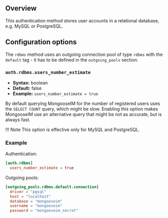 ## Overview

This authentication method stores user accounts in a relational database, e.g. MySQL or PostgreSQL.

## Configuration options

The `rdbms` method uses an outgoing connection pool of type `rdbms` with the `default` tag - it has to be defined in the `outgoing_pools` section.

### `auth.rdbms.users_number_estimate`
* **Syntax:** boolean
* **Default:** false
* **Example:** `users_number_estimate = true`

By default querying MongooseIM for the number of registered users uses the `SELECT COUNT` query, which might be slow.
Enabling this option makes MongooseIM use an alternative query that might be not as accurate, but is always fast.

!!! Note
    This option is effective only for MySQL and PostgreSQL.

### Example

Authentication:

```toml
[auth.rdbms]
  users_number_estimate = true
```

Outgoing pools:

```toml
[outgoing_pools.rdbms.default.connection]
  driver = "pgsql"
  host = "localhost"
  database = "mongooseim"
  username = "mongooseim"
  password = "mongooseim_secret"
```
